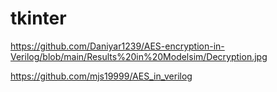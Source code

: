 # tkinter
https://github.com/Daniyar1239/AES-encryption-in-Verilog/blob/main/Results%20in%20Modelsim/Decryption.jpg

https://github.com/mjs19999/AES_in_verilog

